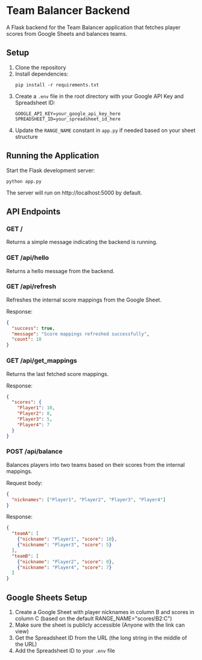 # Team Balancer Backend

A Flask backend for the Team Balancer application that fetches player scores from Google Sheets and balances teams.

## Setup

1. Clone the repository
2. Install dependencies:
   ```
   pip install -r requirements.txt
   ```
3. Create a `.env` file in the root directory with your Google API Key and Spreadsheet ID:
   ```
   GOOGLE_API_KEY=your_google_api_key_here
   SPREADSHEET_ID=your_spreadsheet_id_here
   ```
4. Update the `RANGE_NAME` constant in `app.py` if needed based on your sheet structure

## Running the Application

Start the Flask development server:
```
python app.py
```

The server will run on http://localhost:5000 by default.

## API Endpoints

### GET /
Returns a simple message indicating the backend is running.

### GET /api/hello
Returns a hello message from the backend.

### GET /api/refresh
Refreshes the internal score mappings from the Google Sheet.

Response:
```json
{
  "success": true,
  "message": "Score mappings refreshed successfully",
  "count": 10
}
```

### GET /api/get_mappings
Returns the last fetched score mappings.

Response:
```json
{
  "scores": {
    "Player1": 10,
    "Player2": 8,
    "Player3": 5,
    "Player4": 7
  }
}
```

### POST /api/balance
Balances players into two teams based on their scores from the internal mappings.

Request body:
```json
{
  "nicknames": ["Player1", "Player2", "Player3", "Player4"]
}
```

Response:
```json
{
  "teamA": [
    {"nickname": "Player1", "score": 10},
    {"nickname": "Player3", "score": 5}
  ],
  "teamB": [
    {"nickname": "Player2", "score": 8},
    {"nickname": "Player4", "score": 7}
  ]
}
```

## Google Sheets Setup

1. Create a Google Sheet with player nicknames in column B and scores in column C (based on the default RANGE_NAME="scores!B2:C")
2. Make sure the sheet is publicly accessible (Anyone with the link can view)
3. Get the Spreadsheet ID from the URL (the long string in the middle of the URL)
4. Add the Spreadsheet ID to your `.env` file
